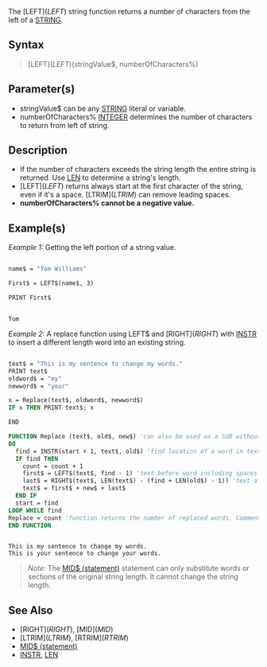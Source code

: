 The [LEFT$](LEFT$) string function returns a number of characters from the left of a [STRING](STRING).


## Syntax

>  [LEFT$](LEFT$)(stringValue$, numberOfCharacters%)


## Parameter(s)

* stringValue$ can be any [STRING](STRING) literal or variable.
* numberOfCharacters% [INTEGER](INTEGER) determines the number of characters to return from left of string.


## Description

* If the number of characters exceeds the string length the entire string is returned. Use [LEN](LEN) to determine a string's length.
* [LEFT$](LEFT$) returns always start at the first character of the string, even if it's a space. [LTRIM$](LTRIM$) can remove leading spaces.
* **numberOfCharacters% cannot be a negative value.**


## Example(s)

*Example 1:* Getting the left portion of a string value. 

```vb

name$ = "Tom Williams"

First$ = LEFT$(name$, 3)

PRINT First$ 

```

```text

Tom 
```



*Example 2:* A replace function using LEFT$ and [RIGHT$](RIGHT$) with [INSTR](INSTR) to insert a different length word into an existing string. 

```vb

text$ = "This is my sentence to change my words."
PRINT text$
oldword$ = "my" 
newword$ = "your"

x = Replace(text$, oldword$, newword$) 
IF x THEN PRINT text$; x

END

FUNCTION Replace (text$, old$, new$) 'can also be used as a SUB without the count assignment
DO
  find = INSTR(start + 1, text$, old$) 'find location of a word in text
  IF find THEN
    count = count + 1
    first$ = LEFT$(text$, find - 1) 'text before word including spaces
    last$ = RIGHT$(text$, LEN(text$) - (find + LEN(old$) - 1)) 'text after word
    text$ = first$ + new$ + last$
  END IF
  start = find
LOOP WHILE find
Replace = count 'function returns the number of replaced words. Comment out in SUB
END FUNCTION 

```

```text

This is my sentence to change my words.
This is your sentence to change your words.
```

>  *Note:* The [MID$ (statement)](MID$ (statement)) statement can only substitute words or sections of the original string length. It cannot change the string length.


## See Also

* [RIGHT$](RIGHT$), [MID$](MID$)
* [LTRIM$](LTRIM$), [RTRIM$](RTRIM$)
* [MID$ (statement)](MID$ (statement))
* [INSTR](INSTR), [LEN](LEN)




